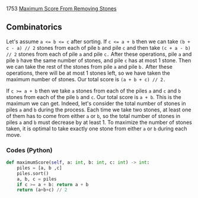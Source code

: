 1753 [Maximum Score From Removing Stones](https://leetcode.com/problems/maximum-score-from-removing-stones/)

## Combinatorics
Let's assume `a <= b <= c` after sorting. If `c <= a + b` then we can take `(b +  c - a) // 2` stones from each of pile `b` and pile `c` and then take `(c + a - b) // 2` stones from each of pile `a` and pile `c.` After these operations, pile `a` and pile `b` have the same number of stones, and pile `c` has at most 1 stone. Then we can take the rest of the stones from pile `a` and pile `b.` After these operations, there will be at most 1 stones left, so we have taken the maximum number of stones. Our total score is `(a + b + c) // 2.`

If `c >= a + b` then we take `a` stones from each of the piles `a` and `c` and `b` stones from each of the pile `b` and `c`. Our total score is `a + b`. This is the maximum we can get. Indeed, let's consider the total number of stones in piles `a` and `b` during the process. Each time we take two stones, at least one of them has to come from either `a` or `b`, so the total number of stones in piles `a` and `b` must decrease by at least 1. To maximize the number of stones taken, it is optimal to take exactly one stone from either `a` or `b` during each move.

### Codes (Python)
```python
def maximumScore(self, a: int, b: int, c: int) -> int:
	piles = [a, b ,c]
	piles.sort()
	a, b, c = piles
	if c >= a + b: return a + b
	return (a+b+c) // 2
```
